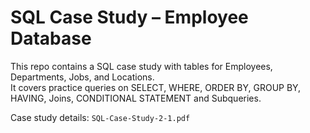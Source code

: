 # SQL Case Study – Employee Database  

This repo contains a SQL case study with tables for Employees, Departments, Jobs, and Locations.  
It covers practice queries on SELECT, WHERE, ORDER BY, GROUP BY, HAVING, Joins, CONDITIONAL STATEMENT and Subqueries.  

Case study details: `SQL-Case-Study-2-1.pdf`
